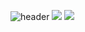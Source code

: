 ![header](https://capsule-render.vercel.app/api?type=waving&color=0:fe988e,100:b2aefe&height=300&section=header&text=Leegeunpyo&fontSize=90&fontColor=ffffff)
<a href="https://www.instagram.com/2__geunpyo/"><img src="https://img.shields.io/badge/instagram-E4405F?style=flat-square&logo=firebase&logoColor=white"/></a>
<a href="https://github.com/rootTiket/"><img src="https://img.shields.io/badge/github-#181717?style=flat-square&logo=firebase&logoColor=white"/></a>
